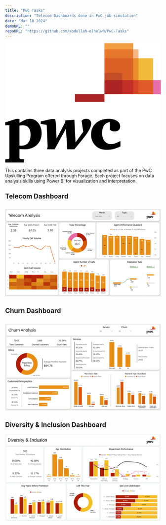 ```yaml
---
title: "PwC Tasks"
description: "Telecom Dashboards done in PwC job simulation"
date: "Mar 18 2024"
demoURL: ""
repoURL: "https://github.com/abdullah-elhelw0/PwC-Tasks"
---
```


![pwc-logo](/Images/PwC/pwc-seeklogo.png)

This contains three data analysis projects completed as part of the PwC Upskilling Program offered through Forage. Each project focuses on data analysis skills using Power BI for visualization and interpretation.

## Telecom Dashboard

## ![Telecom-Dashboard](/Images/PwC/Pwc-Telecom.png)

## Churn Dashboard

## ![Churn-Dashboard](/Images/PwC/Churn%20Dashboard.png)

## Diversity & Inclusion Dashboard

![Diversity-Dashboard](/Images/PwC/Diversity%20&%20Inclusion%20Dashboard.png)
